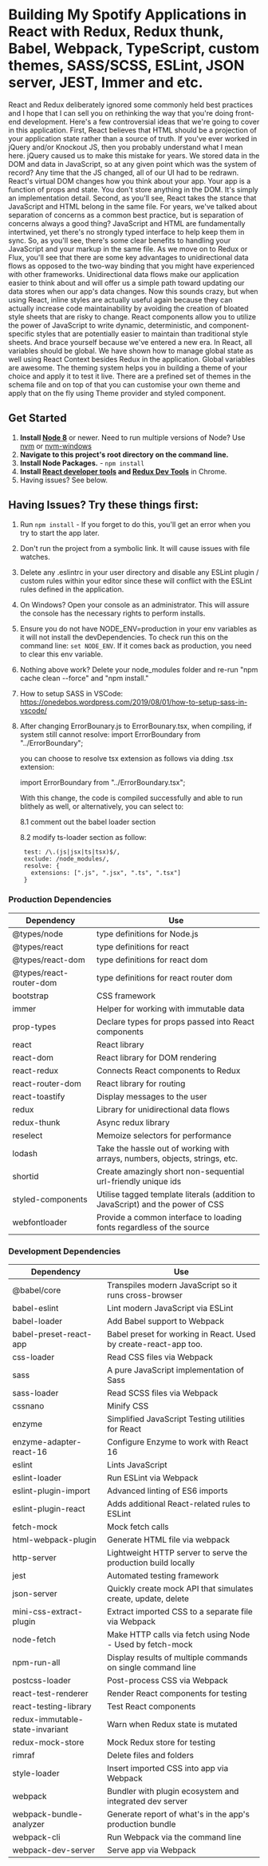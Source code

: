 # Building My Spotify Applications in React with Redux, Redux thunk, Babel, Webpack, TypeScript, custom themes, SASS/SCSS, ESLint, JSON server, JEST, Immer and etc.

 React and Redux deliberately ignored some commonly held best practices and I hope that I can sell you on rethinking the way that you're doing front-end development. Here's a few controversial ideas that we're going to cover in this application. First, React believes that HTML should be a projection of your application state rather than a source of truth. If you've ever worked in jQuery and/or Knockout JS, then you probably understand what I mean here. jQuery caused us to make this mistake for years. We stored data in the DOM and data in JavaScript, so at any given point which was the system of record? Any time that the JS changed, all of our UI had to be redrawn. React's virtual DOM changes how you think about your app. Your app is a function of props and state. You don't store anything in the DOM. It's simply an implementation detail. Second, as you'll see, React takes the stance that JavaScript and HTML belong in the same file. For years, we've talked about separation of concerns as a common best practice, but is separation of concerns always a good thing? JavaScript and HTML are fundamentally intertwined, yet there's no strongly typed interface to help keep them in sync. So, as you'll see, there's some clear benefits to handling your JavaScript and your markup in the same file. As we move on to Redux or Flux, you'll see that there are some key advantages to unidirectional data flows as opposed to the two-way binding that you might have experienced with other frameworks. Unidirectional data flows make our application easier to think about and will offer us a simple path toward updating our data stores when our app's data changes. Now this sounds crazy, but when using React, inline styles are actually useful again because they can actually increase code maintainability by avoiding the creation of bloated style sheets that are risky to change. React components allow you to utilize the power of JavaScript to write dynamic, deterministic, and component-specific styles that are potentially easier to maintain than traditional style sheets. And brace yourself because we've entered a new era. In React, all variables should be global. We have shown how to manage global state as well using React Context besides Redux in the application. Global variables are awesome. The theming system helps you in building a theme of your choice and apply it to test it live. There are a prefined set of themes in the schema file and on top of that you can customise your own theme and apply that on the fly using Theme provider and styled component.

## Get Started

1. **Install [Node 8](https://nodejs.org)** or newer. Need to run multiple versions of Node? Use [nvm](https://github.com/creationix/nvm) or [nvm-windows](https://github.com/coreybutler/nvm-windows)
2. **Navigate to this project's root directory on the command line.**
3. **Install Node Packages.** - `npm install`
4. **Install [React developer tools](https://chrome.google.com/webstore/detail/react-developer-tools/fmkadmapgofadopljbjfkapdkoienihi?hl=en) and [Redux Dev Tools](https://chrome.google.com/webstore/detail/redux-devtools/lmhkpmbekcpmknklioeibfkpmmfibljd?hl=en)** in Chrome.
5. Having issues? See below.

## Having Issues? Try these things first:

1. Run `npm install` - If you forget to do this, you'll get an error when you try to start the app later.
2. Don't run the project from a symbolic link. It will cause issues with file watches.
3. Delete any .eslintrc in your user directory and disable any ESLint plugin / custom rules within your editor since these will conflict with the ESLint rules defined in the application.
4. On Windows? Open your console as an administrator. This will assure the console has the necessary rights to perform installs.
5. Ensure you do not have NODE_ENV=production in your env variables as it will not install the devDependencies. To check run this on the command line: `set NODE_ENV`. If it comes back as production, you need to clear this env variable.
6. Nothing above work? Delete your node_modules folder and re-run "npm cache clean --force" and "npm install."
7. How to setup SASS in VSCode: https://onedebos.wordpress.com/2019/08/01/how-to-setup-sass-in-vscode/
8. After changing ErrorBounary.js to ErrorBounary.tsx, when compiling, if system still cannot resolve:
    import ErrorBoundary from "../ErrorBoundary";
    
    you can choose to resolve tsx extension as follows via dding .tsx extension:

    import ErrorBoundary from "../ErrorBoundary.tsx";

    With this change, the code is compiled successfully and able to run blithely as well, or alternatively, you can select to:

    8.1 comment out the babel loader section
    
    8.2 modify ts-loader section as follow:

        test: /\.(js|jsx|ts|tsx)$/,
        exclude: /node_modules/,
        resolve: {
          extensions: [".js", ".jsx", ".ts", ".tsx"]
        }

### Production Dependencies

| **Dependency**            | **Use**                                                                         |
| ------------------------- | ------------------------------------------------------------------------------- |
| @types/node               | type definitions for Node.js                                                    |
| @types/react              | type definitions for react                                                      |
| @types/react-dom          | type definitions for react dom                                                  |
| @types/react-router-dom   | type definitions for react router dom                                           |
| bootstrap                 | CSS framework                                                                   |
| immer                     | Helper for working with immutable data                                          |
| prop-types                | Declare types for props passed into React components                            |
| react                     | React library                                                                   |
| react-dom                 | React library for DOM rendering                                                 |
| react-redux               | Connects React components to Redux                                              |
| react-router-dom          | React library for routing                                                       |
| react-toastify            | Display messages to the user                                                    |
| redux                     | Library for unidirectional data flows                                           |
| redux-thunk               | Async redux library                                                             |
| reselect                  | Memoize selectors for performance                                               |
| lodash                    | Take the hassle out of working with arrays, numbers, objects, strings, etc.     |
| shortid                   | Create amazingly short non-sequential url-friendly unique ids                   |
| styled-components         | Utilise tagged template literals (addition to JavaScript) and the power of CSS  |
| webfontloader             | Provide a common interface to loading fonts regardless of the source            |

### Development Dependencies

| **Dependency**                  | **Use**                                                          |
| ------------------------------- | ---------------------------------------------------------------- |
| @babel/core                     | Transpiles modern JavaScript so it runs cross-browser            |
| babel-eslint                    | Lint modern JavaScript via ESLint                                |
| babel-loader                    | Add Babel support to Webpack                                     |
| babel-preset-react-app          | Babel preset for working in React. Used by create-react-app too. |
| css-loader                      | Read CSS files via Webpack                                       |
| sass                            | A pure JavaScript implementation of Sass                         |
| sass-loader                     | Read SCSS files via Webpack                                      |
| cssnano                         | Minify CSS                                                       |
| enzyme                          | Simplified JavaScript Testing utilities for React                |
| enzyme-adapter-react-16         | Configure Enzyme to work with React 16                           |
| eslint                          | Lints JavaScript                                                 |
| eslint-loader                   | Run ESLint via Webpack                                           |
| eslint-plugin-import            | Advanced linting of ES6 imports                                  |
| eslint-plugin-react             | Adds additional React-related rules to ESLint                    |
| fetch-mock                      | Mock fetch calls                                                 |
| html-webpack-plugin             | Generate HTML file via webpack                                   |
| http-server                     | Lightweight HTTP server to serve the production build locally    |
| jest                            | Automated testing framework                                      |
| json-server                     | Quickly create mock API that simulates create, update, delete    |
| mini-css-extract-plugin         | Extract imported CSS to a separate file via Webpack              |
| node-fetch                      | Make HTTP calls via fetch using Node - Used by fetch-mock        |
| npm-run-all                     | Display results of multiple commands on single command line      |
| postcss-loader                  | Post-process CSS via Webpack                                     |
| react-test-renderer             | Render React components for testing                              |
| react-testing-library           | Test React components                                            |
| redux-immutable-state-invariant | Warn when Redux state is mutated                                 |
| redux-mock-store                | Mock Redux store for testing                                     |
| rimraf                          | Delete files and folders                                         |
| style-loader                    | Insert imported CSS into app via Webpack                         |
| webpack                         | Bundler with plugin ecosystem and integrated dev server          |
| webpack-bundle-analyzer         | Generate report of what's in the app's production bundle         |
| webpack-cli                     | Run Webpack via the command line                                 |
| webpack-dev-server              | Serve app via Webpack                                            |
